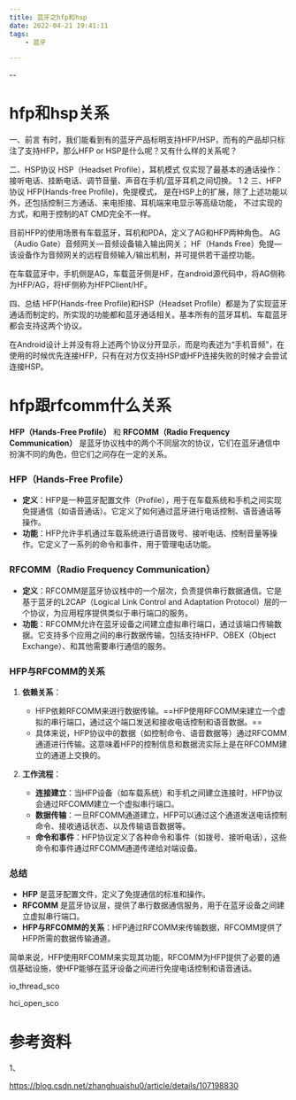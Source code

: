 ```yaml
---
title: 蓝牙之hfp和hsp
date: 2022-04-21 19:41:11
tags:
	- 蓝牙

---
```


--

# hfp和hsp关系

一、前言
有时，我们能看到有的蓝牙产品标明支持HFP/HSP，而有的产品却只标注了支持HFP，那么HFP or HSP是什么呢？又有什么样的关系呢？

二、HSP协议
HSP（Headset Profile），耳机模式
仅实现了最基本的通话操作：接听电话、挂断电话、调节音量、声音在手机/蓝牙耳机之间切换。
1
2
三、HFP协议
HFP(Hands-free Profile)，免提模式，
是在HSP上的扩展，除了上述功能以外，还包括控制三方通话、来电拒接、耳机端来电显示等高级功能，
不过实现的方式，和用于控制的AT CMD完全不一样。

目前HFP的使用场景有车载蓝牙，耳机和PDA，定义了AG和HFP两种角色。
AG（Audio Gate）音频网关—音频设备输入输出网关；
HF（Hands Free）免提—该设备作为音频网关的远程音频输入/输出机制，并可提供若干遥控功能。

在车载蓝牙中，手机侧是AG，车载蓝牙侧是HF，在android源代码中，将AG侧称为HFP/AG，将HF侧称为HFPClient/HF。

四、总结
HFP(Hands-free Profile)和HSP（Headset Profile）都是为了实现蓝牙通话而制定的，所实现的功能都和蓝牙通话相关。基本所有的蓝牙耳机、车载蓝牙都会支持这两个协议。

在Android设计上并没有将上述两个协议分开显示，而是均表述为“手机音频”，在使用的时候优先连接HFP，只有在对方仅支持HSP或HFP连接失败的时候才会尝试连接HSP。

# hfp跟rfcomm什么关系

**HFP（Hands-Free Profile）** 和 **RFCOMM（Radio Frequency Communication）** 是蓝牙协议栈中的两个不同层次的协议，它们在蓝牙通信中扮演不同的角色，但它们之间存在一定的关系。

### HFP（Hands-Free Profile）

- **定义**：HFP是一种蓝牙配置文件（Profile），用于在车载系统和手机之间实现免提通信（如语音通话）。它定义了如何通过蓝牙进行电话控制、语音通话等操作。
- **功能**：HFP允许手机通过车载系统进行语音拨号、接听电话、控制音量等操作。它定义了一系列的命令和事件，用于管理电话功能。

### RFCOMM（Radio Frequency Communication）

- **定义**：RFCOMM是蓝牙协议栈中的一个层次，负责提供串行数据通信。它是基于蓝牙的L2CAP（Logical Link Control and Adaptation Protocol）层的一个协议，为应用程序提供类似于串行端口的服务。
- **功能**：RFCOMM允许在蓝牙设备之间建立虚拟串行端口，通过该端口传输数据。它支持多个应用之间的串行数据传输，包括支持HFP、OBEX（Object Exchange）、和其他需要串行通信的服务。

### HFP与RFCOMM的关系

1. **依赖关系**：
   - HFP依赖RFCOMM来进行数据传输。==HFP使用RFCOMM来建立一个虚拟的串行端口，通过这个端口发送和接收电话控制和语音数据。==
   - 具体来说，HFP协议中的数据（如控制命令、语音数据等）通过RFCOMM通道进行传输。这意味着HFP的控制信息和数据流实际上是在RFCOMM建立的通道上交换的。

2. **工作流程**：
   - **连接建立**：当HFP设备（如车载系统）和手机之间建立连接时，HFP协议会通过RFCOMM建立一个虚拟串行端口。
   - **数据传输**：一旦RFCOMM通道建立，HFP可以通过这个通道发送电话控制命令、接收通话状态、以及传输语音数据等。
   - **命令和事件**：HFP协议定义了各种命令和事件（如拨号、接听电话），这些命令和事件通过RFCOMM通道传递给对端设备。

### 总结

- **HFP** 是蓝牙配置文件，定义了免提通信的标准和操作。
- **RFCOMM** 是蓝牙协议层，提供了串行数据通信服务，用于在蓝牙设备之间建立虚拟串行端口。
- **HFP与RFCOMM的关系**：HFP通过RFCOMM来传输数据，RFCOMM提供了HFP所需的数据传输通道。

简单来说，HFP使用RFCOMM来实现其功能，RFCOMM为HFP提供了必要的通信基础设施，使HFP能够在蓝牙设备之间进行免提电话控制和语音通话。



io_thread_sco

hci_open_sco



# 参考资料

1、

https://blog.csdn.net/zhanghuaishu0/article/details/107198830